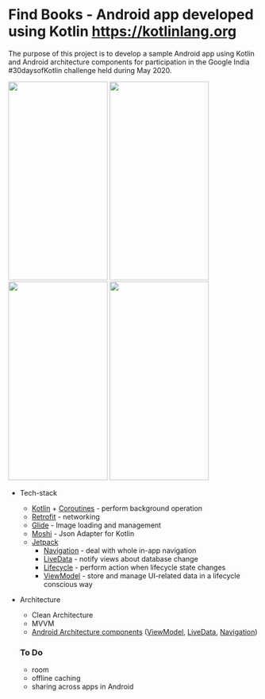 # Find Books - Android app developed using Kotlin https://kotlinlang.org

The purpose of this project is to develop a sample Android app using Kotlin and Android architecture components for participation in the Google India #30daysofKotlin challenge held during May 2020.

<img src="https://user-images.githubusercontent.com/39544287/83970445-5ed8b080-a8f3-11ea-978f-5fb525d418eb.png" width="200" height="400"> <img src="https://user-images.githubusercontent.com/39544287/83970441-5da78380-a8f3-11ea-9095-c4eb762d14e8.png" width="200" height="400"> <img src="https://user-images.githubusercontent.com/39544287/83970438-5b452980-a8f3-11ea-982e-64d3e7ba317c.png" width="200" height="400"> <img src="https://user-images.githubusercontent.com/39544287/83970433-57190c00-a8f3-11ea-911f-c29bd3fba0be.png" width="200" height="400">

* Tech-stack
    * [Kotlin](https://kotlinlang.org/) + [Coroutines](https://kotlinlang.org/docs/reference/coroutines-overview.html) - perform background operation
    * [Retrofit](https://square.github.io/retrofit/) - networking
    * [Glide](https://github.com/bumptech/glide/) - Image loading and management
    * [Moshi](https://github.com/square/moshi) - Json Adapter for Kotlin
    * [Jetpack](https://developer.android.com/jetpack)
        * [Navigation](https://developer.android.com/topic/libraries/architecture/navigation/) - deal with whole in-app navigation
        * [LiveData](https://developer.android.com/topic/libraries/architecture/livedata) - notify views about database change
        * [Lifecycle](https://developer.android.com/topic/libraries/architecture/lifecycle) - perform action when lifecycle state changes
        * [ViewModel](https://developer.android.com/topic/libraries/architecture/viewmodel) - store and manage UI-related data in a lifecycle conscious way

* Architecture
    * Clean Architecture
    * MVVM
    * [Android Architecture components](https://developer.android.com/topic/libraries/architecture) ([ViewModel](https://developer.android.com/topic/libraries/architecture/viewmodel), [LiveData](https://developer.android.com/topic/libraries/architecture/livedata), [Navigation](https://developer.android.com/jetpack/androidx/releases/navigation))
 
 
  ### To Do
   * room
   * offline caching
   * sharing across apps in Android
